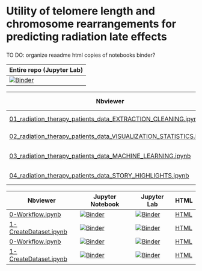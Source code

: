 # Utility of telomere length and chromosome rearrangements for predicting radiation late effects

### 

TO DO:
organize reaadme
html copies of notebooks
binder?

| Entire repo (Jupyter Lab) |
| ---                       |
| [![Binder](https://mybinder.org/badge_logo.svg)](https://mybinder.org/v2/gh/Jared-Luxton/radiation-therapy-machine-learning/master?urlpath=lab)|

| Nbviewer | Jupyter Lab | HTML |
| ---      |  ---        | ---  |
| [01_radiation_therapy_patients_data_EXTRACTION_CLEANING.ipynb](https://nbviewer.jupyter.org/github/Jared-Luxton/radiation-therapy-machine-learning/blob/master/workflow%20%26%20notebooks/01_radiation_therapy_patients_data_EXTRACTION_CLEANING.ipynb) | [![Binder](https://mybinder.org/badge_logo.svg)](https://mybinder.org/v2/gh/Jared-Luxton/radiation-therapy-machine-learning/master?urlpath=lab/tree/notebooks%2F01_radiation_therapy_patients_data_EXTRACTION_CLEANING.ipynb) |  [HTML](https://raw.githack.com/Jared-Luxton/radiation-therapy-machine-learning/master/notebooks/html_copy_notebooks/01_radiation_therapy_patients_data_EXTRACTION_CLEANING.html)|
| [02_radiation_therapy_patients_data_VISUALIZATION_STATISTICS.ipynb](https://nbviewer.jupyter.org/github/Jared-Luxton/radiation-therapy-machine-learning/blob/master/notebooks/02_radiation_therapy_patients_data_VISUALIZATION_STATISTICS.ipynb)|[![Binder](https://mybinder.org/badge_logo.svg)](https://mybinder.org/v2/gh/Jared-Luxton/radiation-therapy-machine-learning/master?urlpath=lab/tree/notebooks%2F02_radiation_therapy_patients_data_VISUALIZATION_STATISTICS.ipynb)|[HTML](https://raw.githack.com/Jared-Luxton/radiation-therapy-machine-learning/master/notebooks/03_radiation_therapy_patients_data_MACHINE_LEARNING.ipynb)|
|          |             |      |
|[03_radiation_therapy_patients_data_MACHINE_LEARNING.ipynb](https://nbviewer.jupyter.org/github/Jared-Luxton/radiation-therapy-machine-learning/blob/master/notebooks/03_radiation_therapy_patients_data_MACHINE_LEARNING.ipynb)|[![Binder](https://mybinder.org/badge_logo.svg)](https://mybinder.org/v2/gh/Jared-Luxton/radiation-therapy-machine-learning/master?urlpath=lab/tree/03_radiation_therapy_patients_data_MACHINE_LEARNING.ipynb)|[HTML](https://raw.githack.com/Jared-Luxton/radiation-therapy-machine-learning/master/notebooks/03_radiation_therapy_patients_data_MACHINE_LEARNING.ipynb)|
|          |             |      |
|[04_radiation_therapy_patients_data_STORY_HIGHLIGHTS.ipynb](https://nbviewer.jupyter.org/github/Jared-Luxton/radiation-therapy-machine-learning/blob/master/notebooks/04_radiation_therapy_patients_data_STORY_HIGHLIGHTS.ipynb)|[![Binder](https://mybinder.org/badge_logo.svg)](https://mybinder.org/v2/gh/Jared-Luxton/radiation-therapy-machine-learning/master?urlpath=lab/tree/04_radiation_therapy_patients_data_STORY_LEARNING.ipynb)|[HTML](https://raw.githack.com/Jared-Luxton/radiation-therapy-machine-learning/master/notebooks/04_radiation_therapy_patients_data_STORY_HIGHLIGHTS.ipynb)|


| Nbviewer | Jupyter Notebook | Jupyter Lab | HTML |
| ---      | --               | ---         | ---  |
| [0-Workflow.ipynb](https://nbviewer.jupyter.org/github/jupyter-guide/ten-rules-jupyter/blob/master/example1/0-Workflow.ipynb) | [![Binder](https://mybinder.org/badge_logo.svg)](https://mybinder.org/v2/gh/jupyter-guide/ten-rules-jupyter/master?filepath=example1%2F0-Workflow.ipynb) | [![Binder](https://mybinder.org/badge_logo.svg)](https://mybinder.org/v2/gh/jupyter-guide/ten-rules-jupyter/master?urlpath=lab/tree/example1%2F0-Workflow.ipynb) | [HTML](https://rawgit.com/jupyter-guide/ten-rules-jupyter/master/example1/0-Workflow.html) |
| [1-CreateDataset.ipynb](https://nbviewer.jupyter.org/github/jupyter-guide/ten-rules-jupyter/blob/master/example1/1-CreateDataset.ipynb) | [![Binder](https://mybinder.org/badge_logo.svg)](https://mybinder.org/v2/gh/jupyter-guide/ten-rules-jupyter/master?filepath=example1%2F1-CreateDataset.ipynb) | [![Binder](https://mybinder.org/badge_logo.svg)](https://mybinder.org/v2/gh/jupyter-guide/ten-rules-jupyter/master?urlpath=lab/tree/example1%2F1-CreateDataset.ipynb) | [HTML](https://rawgit.com/jupyter-guide/ten-rules-jupyter/master/example1/1-CreateDataset.html) |
| [0-Workflow.ipynb](https://nbviewer.jupyter.org/github/jupyter-guide/ten-rules-jupyter/blob/master/example1/0-Workflow.ipynb) | [![Binder](https://mybinder.org/badge_logo.svg)](https://mybinder.org/v2/gh/jupyter-guide/ten-rules-jupyter/master?filepath=example1%2F0-Workflow.ipynb) | [![Binder](https://mybinder.org/badge_logo.svg)](https://mybinder.org/v2/gh/jupyter-guide/ten-rules-jupyter/master?urlpath=lab/tree/example1%2F0-Workflow.ipynb) | [HTML](https://rawgit.com/jupyter-guide/ten-rules-jupyter/master/example1/0-Workflow.html) |
| [1-CreateDataset.ipynb](https://nbviewer.jupyter.org/github/jupyter-guide/ten-rules-jupyter/blob/master/example1/1-CreateDataset.ipynb) | [![Binder](https://mybinder.org/badge_logo.svg)](https://mybinder.org/v2/gh/jupyter-guide/ten-rules-jupyter/master?filepath=example1%2F1-CreateDataset.ipynb) | [![Binder](https://mybinder.org/badge_logo.svg)](https://mybinder.org/v2/gh/jupyter-guide/ten-rules-jupyter/master?urlpath=lab/tree/example1%2F1-CreateDataset.ipynb) | [HTML](https://rawgit.com/jupyter-guide/ten-rules-jupyter/master/example1/1-CreateDataset.html) |


